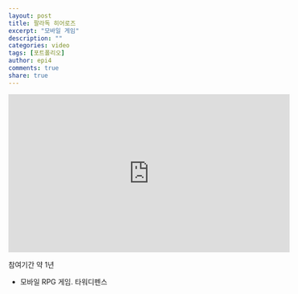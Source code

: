 ```yaml
---
layout: post
title: 팔라독 히어로즈
excerpt: "모바일 게임"
description: ""
categories: video
tags: [포트폴리오]
author: epi4
comments: true
share: true
---
```


<iframe width="560" height="315" src="https://www.youtube.com/embed/f2aRNIY_UCw" frameborder="0" allowfullscreen></iframe>

참여기간 약 1년

- 모바일 RPG 게임. 타워디펜스